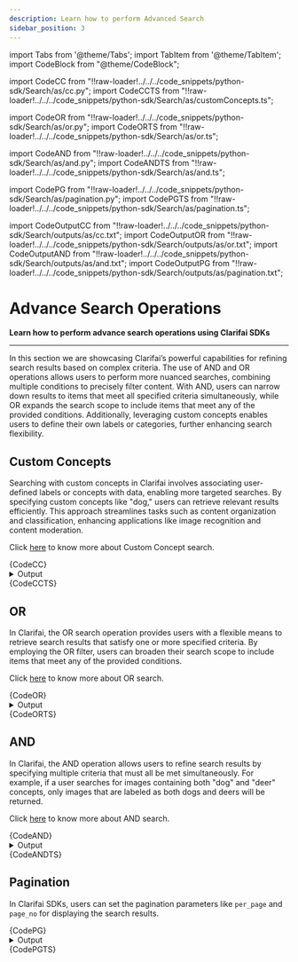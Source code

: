 ```yaml
---
description: Learn how to perform Advanced Search
sidebar_position: 3
---
```



import Tabs from '@theme/Tabs';
import TabItem from '@theme/TabItem';
import CodeBlock from "@theme/CodeBlock";


import CodeCC from "!!raw-loader!../../../code_snippets/python-sdk/Search/as/cc.py";
import CodeCCTS from "!!raw-loader!../../../code_snippets/python-sdk/Search/as/customConcepts.ts";

import CodeOR from "!!raw-loader!../../../code_snippets/python-sdk/Search/as/or.py";
import CodeORTS from "!!raw-loader!../../../code_snippets/python-sdk/Search/as/or.ts";

import CodeAND from "!!raw-loader!../../../code_snippets/python-sdk/Search/as/and.py";
import CodeANDTS from "!!raw-loader!../../../code_snippets/python-sdk/Search/as/and.ts";

import CodePG from "!!raw-loader!../../../code_snippets/python-sdk/Search/as/pagination.py";
import CodePGTS from "!!raw-loader!../../../code_snippets/python-sdk/Search/as/pagination.ts";



import CodeOutputCC from "!!raw-loader!../../../code_snippets/python-sdk/Search/outputs/as/cc.txt";
import CodeOutputOR from "!!raw-loader!../../../code_snippets/python-sdk/Search/outputs/as/or.txt";
import CodeOutputAND from "!!raw-loader!../../../code_snippets/python-sdk/Search/outputs/as/and.txt";
import CodeOutputPG from "!!raw-loader!../../../code_snippets/python-sdk/Search/outputs/as/pagination.txt";


# Advance Search Operations

**Learn how to perform advance search operations using Clarifai SDKs**
<hr />

In this section we are showcasing Clarifai’s  powerful capabilities for refining search results based on complex criteria. The use of AND and OR operations allows users to perform more nuanced searches, combining multiple conditions to precisely filter content. With AND, users can narrow down results to items that meet all specified criteria simultaneously, while OR expands the search scope to include items that meet any of the provided conditions. Additionally, leveraging custom concepts enables users to define their own labels or categories, further enhancing search flexibility.


## Custom Concepts

Searching with custom concepts in Clarifai involves associating user-defined labels or concepts with data, enabling more targeted searches. By specifying custom concepts like "dog," users can retrieve relevant results efficiently. This approach streamlines tasks such as content organization and classification, enhancing applications like image recognition and content moderation.

Click [here](https://docs.clarifai.com/api-guide/search/rank) to know more about Custom Concept search.

<Tabs>
<TabItem value="python" label="Python">
    <CodeBlock className="language-python">{CodeCC}</CodeBlock>
    <details>
  <summary>Output</summary>
    <CodeBlock className="language-text">{CodeOutputCC}</CodeBlock>
    <img src="/img/python-sdk/as_cc.png" />
</details>
</TabItem>
<TabItem value="typescript" label="Typescript">
    <CodeBlock className="language-typescript">{CodeCCTS}</CodeBlock>
</TabItem>
</Tabs>






## OR

In Clarifai, the OR search operation provides users with a flexible means to retrieve search results that satisfy one or more specified criteria. By employing the OR filter, users can broaden their search scope to include items that meet any of the provided conditions.

Click [here](https://docs.clarifai.com/api-guide/search/legacy-search/) to know more about OR search.

<Tabs>
<TabItem value="python" label="Python">
    <CodeBlock className="language-python">{CodeOR}</CodeBlock>
    <details>
  <summary>Output</summary>
    <CodeBlock className="language-text">{CodeOutputOR}</CodeBlock>
    <img src="/img/python-sdk/as_or.png" />
</details>
</TabItem>
<TabItem value="typescript" label="Typescript">
    <CodeBlock className="language-typescript">{CodeORTS}</CodeBlock>
</TabItem>
</Tabs>






## AND

In Clarifai, the AND operation allows users to refine search results by specifying multiple criteria that must all be met simultaneously. For example, if a user searches for images containing both "dog" and "deer" concepts, only images that are labeled as both dogs and deers will be returned.

Click [here](https://docs.clarifai.com/api-guide/search/legacy-search/) to know more about AND search.


<Tabs>
<TabItem value="python" label="Python">
    <CodeBlock className="language-python">{CodeAND}</CodeBlock>
    <details>
  <summary>Output</summary>
    <CodeBlock className="language-text">{CodeOutputAND}</CodeBlock>
</details>
</TabItem>
<TabItem value="typescript" label="Typescript">
    <CodeBlock className="language-typescript">{CodeANDTS}</CodeBlock>
</TabItem>
</Tabs>




## Pagination

In Clarifai SDKs, users can set the pagination parameters like `per_page` and `page_no` for displaying the search results.

<Tabs>
<TabItem value="python" label="Python">
    <CodeBlock className="language-python">{CodePG}</CodeBlock>
    <details>
  <summary>Output</summary>
    <CodeBlock className="language-text">{CodeOutputPG}</CodeBlock>
</details>
</TabItem>
<TabItem value="typescript" label="Typescript">
    <CodeBlock className="language-typescript">{CodePGTS}</CodeBlock>
</TabItem>
</Tabs>
